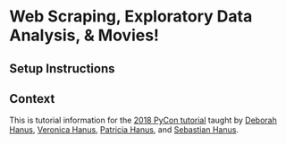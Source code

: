 # Web Scraping, Exploratory Data Analysis, & Movies! 

## Setup Instructions 


## Context
This is tutorial information for the [2018 PyCon tutorial](https://us.pycon.org/2018/schedule/presentation/48/) taught by [Deborah Hanus](https://twitter.com/deborahhanus), [Veronica Hanus](https://twitter.com/veronica_hanus), [Patricia Hanus](https://twitter.com/pxhanus), and [Sebastian Hanus](https://twitter.com/o0_shanus_0o).
